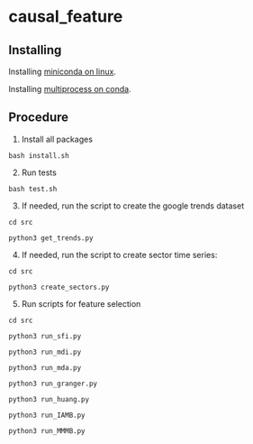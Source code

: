 # causal_feature

## Installing

Installing [miniconda on linux](https://dev.to/waylonwalker/installing-miniconda-on-linux-from-the-command-line-4ad7).

Installing [multiprocess on conda](https://anaconda.org/conda-forge/multiprocess).

## Procedure

1) Install all packages

`bash install.sh`


2) Run tests

`bash test.sh`


3) If needed, run the script to create the google trends dataset

`cd src`

`python3 get_trends.py`


4) If needed, run the script to create sector time series:

`cd src`

`python3 create_sectors.py`


5) Run scripts for feature selection

`cd src`

`python3 run_sfi.py`

`python3 run_mdi.py`

`python3 run_mda.py`

`python3 run_granger.py`

`python3 run_huang.py`

`python3 run_IAMB.py`

`python3 run_MMMB.py`
